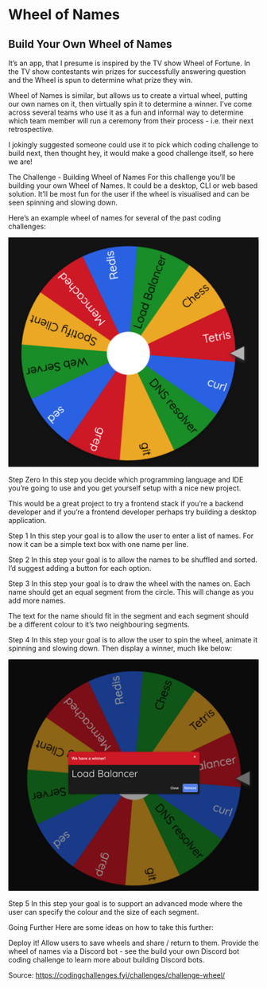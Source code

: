 # Wheel of Names

## Build Your Own Wheel of Names

It’s an app, that I presume is inspired by the TV show Wheel of Fortune. In the TV show contestants win prizes for successfully answering question and the Wheel is spun to determine what prize they win.

Wheel of Names is similar, but allows us to create a virtual wheel, putting our own names on it, then virtually spin it to determine a winner. I’ve come across several teams who use it as a fun and informal way to determine which team member will run a ceremony from their process - i.e. their next retrospective.

I jokingly suggested someone could use it to pick which coding challenge to build next, then thought hey, it would make a good challenge itself, so here we are!

The Challenge - Building Wheel of Names
For this challenge you’ll be building your own Wheel of Names. It could be a desktop, CLI or web based solution. It’ll be most fun for the user if the wheel is visualised and can be seen spinning and slowing down.

Here’s an example wheel of names for several of the past coding challenges:

![wheel](https://github.com/mihailgaberov/Wheel-of-Names/blob/main/public/img/wheel.png)

Step Zero
In this step you decide which programming language and IDE you’re going to use and you get yourself setup with a nice new project.

This would be a great project to try a frontend stack if you’re a backend developer and if you’re a frontend developer perhaps try building a desktop application.

Step 1
In this step your goal is to allow the user to enter a list of names. For now it can be a simple text box with one name per line.

Step 2
In this step your goal is to allow the names to be shuffled and sorted. I’d suggest adding a button for each option.

Step 3
In this step your goal is to draw the wheel with the names on. Each name should get an equal segment from the circle. This will change as you add more names.

The text for the name should fit in the segment and each segment should be a different colour to it’s two neighbouring segments.

Step 4
In this step your goal is to allow the user to spin the wheel, animate it spinning and slowing down. Then display a winner, much like below:

![wheel win](https://github.com/mihailgaberov/Wheel-of-Names/blob/main/public/img/wheel-win.png)

Step 5
In this step your goal is to support an advanced mode where the user can specify the colour and the size of each segment.

Going Further
Here are some ideas on how to take this further:

Deploy it!
Allow users to save wheels and share / return to them.
Provide the wheel of names via a Discord bot - see the build your own Discord bot coding challenge to learn more about building Discord bots.

Source: https://codingchallenges.fyi/challenges/challenge-wheel/
